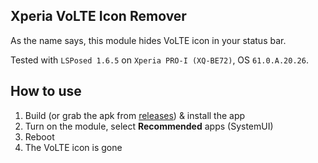 ## Xperia VoLTE Icon Remover
As the name says, this module hides VoLTE icon in your status bar.

Tested with `LSPosed 1.6.5` on `Xperia PRO-I (XQ-BE72)`, OS `61.0.A.20.26`.

## How to use

1. Build (or grab the apk from [releases](https://github.com/xWTF/XperiaHideVoLTE/releases/)) & install the app
2. Turn on the module, select **Recommended** apps (SystemUI)
3. Reboot
4. The VoLTE icon is gone
